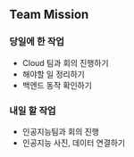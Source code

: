 ## Team Mission

### 당일에 한 작업
- Cloud 팀과 회의 진행하기
- 해야할 일 정리하기
- 백엔드 동작 확인하기

### 내일 할 작업
- 인공지능팀과 회의 진행
- 인공지능 사진, 데이터 연결하기 
